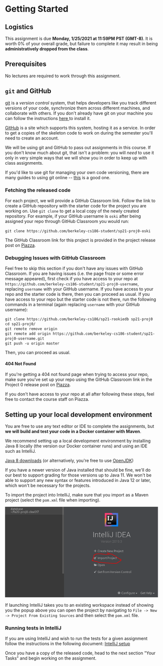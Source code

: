 # Getting Started

## Logistics

This assignment is due **Monday, 1/25/2021 at 11:59PM PST \(GMT-8\)**. It is worth 0% of your overall grade, but failure to complete it may result in being **administratively dropped from the class**.

## Prerequisites

No lectures are required to work through this assignment.

## `git` and GitHub

[git](https://en.wikipedia.org/wiki/Git) is a _version control_ system, that helps developers like you track different versions of your code, synchronize them across different machines, and collaborate with others. If you don't already have git on your machine you can follow the instructions [here ](https://git-scm.com/book/en/v2/Getting-Started-Installing-Git)to install it.

[GitHub](https://github.com) is a site which supports this system, hosting it as a service. In order to get a copies of the skeleton code to work on during the semester you'll need to create an account.

We will be using git and GitHub to pass out assignments in this course. If you don't know much about git, that isn't a problem: you will _need_ to use it only in very simple ways that we will show you in order to keep up with class assignments.

If you'd like to use git for managing your own code versioning, there are many guides to using git online -- [this](http://git-scm.com/book/en/v1/Getting-Started) is a good one.

### Fetching the released code

For each project, we will provide a GitHub Classroom link. Follow the link to create a GitHub repository with the starter code for the project you are working on. Use `git clone` to get a local copy of the newly created repository. For example, if your GitHub username is `oski` after being assigned your repo through GitHub Classroom you would run:

`git clone https://github.com/berkeley-cs186-student/sp21-proj0-oski`

The GitHub Classroom link for this project is provided in the project release post on [Piazza](https://piazza.com/class/kjoxqrf1eq04mr).

### Debugging Issues with GitHub Classroom

Feel free to skip this section if you don't have any issues with GitHub Classroom. If you are having issues \(i.e. the page froze or some error message appeared\), first check if you have access to your repo at `https://github.com/berkeley-cs186-student/sp21-proj0-username`, replacing `username` with your GitHub username. If you have access to your repo and the starter code is there, then you can proceed as usual. If you have access to your repo but the starter code is not there, run the following commands in a terminal \(again replacing `username` with your GitHub username\):

```text
git clone https://github.com/berkeley-cs186/sp21-rookiedb sp21-proj0
cd sp21-proj0/
git remote remove origin
git remote add origin https://github.com/berkeley-cs186-student/sp21-proj0-username.git
git push -u origin master
```

Then, you can proceed as usual.

#### 404 Not Found

If you're getting a 404 not found page when trying to access your repo, make sure you've set up your repo using the GitHub Classroom link in the Project 0 release post on [Piazza](https://piazza.com/class/kjoxqrf1eq04mr).

If you don't have access to your repo at all after following these steps, feel free to contact the course staff on Piazza.

## Setting up your local development environment

You are free to use any text editor or IDE to complete the assignments, but **we will build and test your code in a Docker container with Maven**.

We recommend setting up a local development environment by installing Java 8 locally \(the version our Docker container runs\) and using an IDE such as IntelliJ.

[Java 8 downloads](http://www.oracle.com/technetwork/java/javase/downloads/jdk8-downloads-2133151.html) \(or alternatively, you're free to use [OpenJDK](https://openjdk.java.net/install/)\)

If you have a newer version of Java installed that should be fine, we'll do our best to support grading for those versions up to Java 11. We won't be able to support any new syntax or features introduced in Java 12 or later, which won't be necessary for the projects.

To import the project into IntelliJ, make sure that you import as a Maven project \(select the `pom.xml` file when importing\).

![After hitting Import Project navigate to the pom.xml file and open it.](../../.gitbook/assets/image%20%284%29%20%283%29%20%284%29%20%281%29.png)

If launching IntelliJ takes you to an existing workspace instead of showing you the popup above you can open the project by navigating to `File -> New -> Project From Existing Sources` and then select the `pom.xml` file.

### Running tests in IntelliJ

If you are using IntelliJ and wish to run the tests for a given assignment follow the instructions in the following document: [IntelliJ setup](https://github.com/berkeley-cs186/sp21-rookiedb/blob/master/intellij-test-setup.md)

Once you have a copy of the released code, head to the next section "Your Tasks" and begin working on the assignment.

